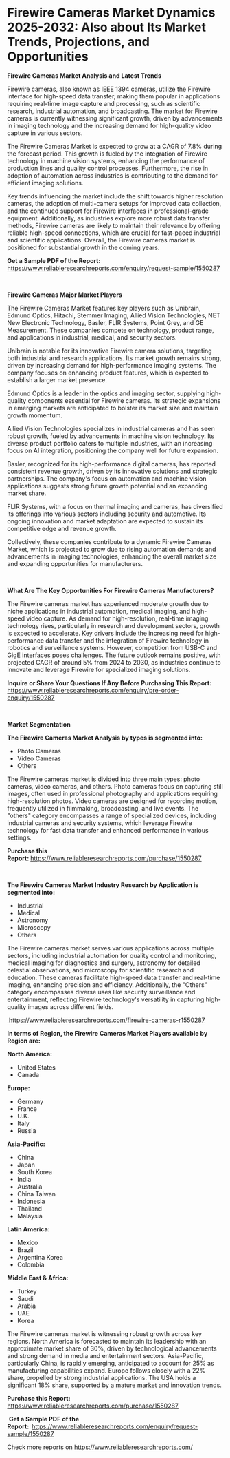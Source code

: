 <p><h1>Firewire Cameras Market Dynamics 2025-2032: Also about Its Market Trends, Projections, and Opportunities</h1></p><p><strong>Firewire Cameras Market Analysis and Latest Trends</strong></p>
<p><p>Firewire cameras, also known as IEEE 1394 cameras, utilize the Firewire interface for high-speed data transfer, making them popular in applications requiring real-time image capture and processing, such as scientific research, industrial automation, and broadcasting. The market for Firewire cameras is currently witnessing significant growth, driven by advancements in imaging technology and the increasing demand for high-quality video capture in various sectors.</p><p>The Firewire Cameras Market is expected to grow at a CAGR of 7.8% during the forecast period. This growth is fueled by the integration of Firewire technology in machine vision systems, enhancing the performance of production lines and quality control processes. Furthermore, the rise in adoption of automation across industries is contributing to the demand for efficient imaging solutions. </p><p>Key trends influencing the market include the shift towards higher resolution cameras, the adoption of multi-camera setups for improved data collection, and the continued support for Firewire interfaces in professional-grade equipment. Additionally, as industries explore more robust data transfer methods, Firewire cameras are likely to maintain their relevance by offering reliable high-speed connections, which are crucial for fast-paced industrial and scientific applications. Overall, the Firewire cameras market is positioned for substantial growth in the coming years.</p></p>
<p><strong>Get a Sample PDF of the Report:&nbsp;</strong> <a href="https://www.reliableresearchreports.com/enquiry/request-sample/1550287?utm_campaign=2205&utm_medium=2&utm_source=Github&utm_content=ia&utm_term=18022025&utm_id=firewire-cameras">https://www.reliableresearchreports.com/enquiry/request-sample/1550287</a></p>
<p>&nbsp;</p>
<p><strong>Firewire Cameras Major Market Players</strong></p>
<p><p>The Firewire Cameras Market features key players such as Unibrain, Edmund Optics, Hitachi, Stemmer Imaging, Allied Vision Technologies, NET New Electronic Technology, Basler, FLIR Systems, Point Grey, and GE Measurement. These companies compete on technology, product range, and applications in industrial, medical, and security sectors.</p><p>Unibrain is notable for its innovative Firewire camera solutions, targeting both industrial and research applications. Its market growth remains strong, driven by increasing demand for high-performance imaging systems. The company focuses on enhancing product features, which is expected to establish a larger market presence.</p><p>Edmund Optics is a leader in the optics and imaging sector, supplying high-quality components essential for Firewire cameras. Its strategic expansions in emerging markets are anticipated to bolster its market size and maintain growth momentum.</p><p>Allied Vision Technologies specializes in industrial cameras and has seen robust growth, fueled by advancements in machine vision technology. Its diverse product portfolio caters to multiple industries, with an increasing focus on AI integration, positioning the company well for future expansion.</p><p>Basler, recognized for its high-performance digital cameras, has reported consistent revenue growth, driven by its innovative solutions and strategic partnerships. The company's focus on automation and machine vision applications suggests strong future growth potential and an expanding market share.</p><p>FLIR Systems, with a focus on thermal imaging and cameras, has diversified its offerings into various sectors including security and automotive. Its ongoing innovation and market adaptation are expected to sustain its competitive edge and revenue growth.</p><p>Collectively, these companies contribute to a dynamic Firewire Cameras Market, which is projected to grow due to rising automation demands and advancements in imaging technologies, enhancing the overall market size and expanding opportunities for manufacturers.</p></p>
<p>&nbsp;</p>
<p><strong>What Are The Key Opportunities For Firewire Cameras Manufacturers?</strong></p>
<p><p>The Firewire cameras market has experienced moderate growth due to niche applications in industrial automation, medical imaging, and high-speed video capture. As demand for high-resolution, real-time imaging technology rises, particularly in research and development sectors, growth is expected to accelerate. Key drivers include the increasing need for high-performance data transfer and the integration of Firewire technology in robotics and surveillance systems. However, competition from USB-C and GigE interfaces poses challenges. The future outlook remains positive, with projected CAGR of around 5% from 2024 to 2030, as industries continue to innovate and leverage Firewire for specialized imaging solutions.</p></p>
<p><strong>Inquire or Share Your Questions If Any Before Purchasing This Report:</strong> <a href="https://www.reliableresearchreports.com/enquiry/pre-order-enquiry/1550287?utm_campaign=2205&utm_medium=2&utm_source=Github&utm_content=ia&utm_term=18022025&utm_id=firewire-cameras">https://www.reliableresearchreports.com/enquiry/pre-order-enquiry/1550287</a></p>
<p>&nbsp;</p>
<p><strong>Market Segmentation</strong></p>
<p><strong>The Firewire Cameras Market Analysis by types is segmented into:</strong></p>
<p><ul><li>Photo Cameras</li><li>Video Cameras</li><li>Others</li></ul></p>
<p><p>The Firewire cameras market is divided into three main types: photo cameras, video cameras, and others. Photo cameras focus on capturing still images, often used in professional photography and applications requiring high-resolution photos. Video cameras are designed for recording motion, frequently utilized in filmmaking, broadcasting, and live events. The "others" category encompasses a range of specialized devices, including industrial cameras and security systems, which leverage Firewire technology for fast data transfer and enhanced performance in various settings.</p></p>
<p><strong>Purchase this Report:&nbsp;</strong><a href="https://www.reliableresearchreports.com/purchase/1550287?utm_campaign=2205&utm_medium=2&utm_source=Github&utm_content=ia&utm_term=18022025&utm_id=firewire-cameras">https://www.reliableresearchreports.com/purchase/1550287</a></p>
<p>&nbsp;</p>
<p><strong>The Firewire Cameras Market Industry Research by Application is segmented into:</strong></p>
<p><ul><li>Industrial</li><li>Medical</li><li>Astronomy</li><li>Microscopy</li><li>Others</li></ul></p>
<p><p>The Firewire cameras market serves various applications across multiple sectors, including industrial automation for quality control and monitoring, medical imaging for diagnostics and surgery, astronomy for detailed celestial observations, and microscopy for scientific research and education. These cameras facilitate high-speed data transfer and real-time imaging, enhancing precision and efficiency. Additionally, the "Others" category encompasses diverse uses like security surveillance and entertainment, reflecting Firewire technology's versatility in capturing high-quality images across different fields.</p></p>
<p><a href="https://www.reliableresearchreports.com/firewire-cameras-r1550287?utm_campaign=2205&utm_medium=2&utm_source=Github&utm_content=ia&utm_term=18022025&utm_id=firewire-cameras">&nbsp;https://www.reliableresearchreports.com/firewire-cameras-r1550287</a></p>
<p><strong>In terms of Region, the Firewire Cameras Market Players available by Region are:</strong></p>
<p>
    <p> <strong> North America: </strong>
        <ul>
            <li>United States</li>
            <li>Canada</li>
        </ul>
        </p> 
    <p> <strong> Europe: </strong>
        <ul>
            <li>Germany</li>
            <li>France</li>
            <li>U.K.</li>
            <li>Italy</li>
            <li>Russia</li>
        </ul>
        </p> 
    <p> <strong> Asia-Pacific: </strong>
        <ul>
            <li>China</li>
            <li>Japan</li>
            <li>South Korea</li>
            <li>India</li>
            <li>Australia</li>
            <li>China Taiwan</li>
            <li>Indonesia</li>
            <li>Thailand</li>
            <li>Malaysia</li>
        </ul>
        </p> 
    <p> <strong> Latin America: </strong>
        <ul>
            <li>Mexico</li>
            <li>Brazil</li>
            <li>Argentina Korea</li>
            <li>Colombia</li>
        </ul>
        </p> 
    <p> <strong> Middle East & Africa: </strong>
        <ul>
            <li>Turkey</li>
            <li>Saudi</li>
            <li>Arabia</li>
            <li>UAE</li>
            <li>Korea</li>
        </ul>
    </p>
    </p>
<p><p>The Firewire cameras market is witnessing robust growth across key regions. North America is forecasted to maintain its leadership with an approximate market share of 30%, driven by technological advancements and strong demand in media and entertainment sectors. Asia-Pacific, particularly China, is rapidly emerging, anticipated to account for 25% as manufacturing capabilities expand. Europe follows closely with a 22% share, propelled by strong industrial applications. The USA holds a significant 18% share, supported by a mature market and innovation trends.</p></p>
<p><strong>Purchase this Report: </strong><a href="https://www.reliableresearchreports.com/purchase/1550287?utm_campaign=2205&utm_medium=2&utm_source=Github&utm_content=ia&utm_term=18022025&utm_id=firewire-cameras">https://www.reliableresearchreports.com/purchase/1550287</a></p>
<p>&nbsp;<strong>Get a Sample PDF of the Report:&nbsp;&nbsp;</strong><a href="https://www.reliableresearchreports.com/enquiry/request-sample/1550287?utm_campaign=2205&utm_medium=2&utm_source=Github&utm_content=ia&utm_term=18022025&utm_id=firewire-cameras">https://www.reliableresearchreports.com/enquiry/request-sample/1550287</a></p>
<p><strong></strong></p>
<p>Check more reports on <a href="https://www.reliableresearchreports.com/?utm_campaign=2205&utm_medium=2&utm_source=Github&utm_content=ia&utm_term=18022025&utm_id=firewire-cameras">https://www.reliableresearchreports.com/</a></p>